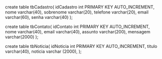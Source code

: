 create table tbCadastro(
  idCadastro int PRIMARY KEY AUTO_INCREMENT,
  nome varchar(40),
  sobrenome varchar(20),
  telefone varchar(20),
  email varchar(60),
  senha varchar(40)
);

create table tbContato(
	idContato int PRIMARY KEY AUTO_INCREMENT,
    nome varchar(40),
    email varchar(40),
    assunto varchar(200),
    mensagem varchar(2000)
);

create table tbNoticia(
  idNoticia int PRIMARY KEY AUTO_INCREMENT,
    titulo varchar(40),
    noticia varchar (2000),
);


